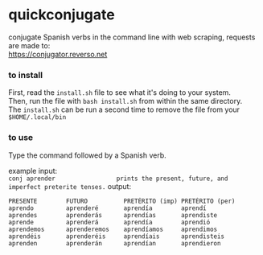 # quickconjugate
conjugate Spanish verbs in the command line with web scraping, requests are made to:    
<https://conjugator.reverso.net>

### to install
First, read the ```install.sh``` file to see what it's doing to your system.   
Then, run the file with ```bash install.sh``` from within the same directory.    
The ```install.sh``` can be run a second time to remove the file from your ```$HOME/.local/bin```

### to use
Type the command followed by a Spanish verb.

example input:    
```conj aprender                 prints the present, future, and imperfect preterite tenses.```
output:
```
PRESENTE        FUTURO          PRETÉRITO (imp) PRETÉRITO (per)
aprendo         aprenderé       aprendía        aprendí
aprendes        aprenderás      aprendías       aprendiste
aprende         aprenderá       aprendía        aprendió
aprendemos      aprenderemos    aprendíamos     aprendimos
aprendéis       aprenderéis     aprendíais      aprendisteis
aprenden        aprenderán      aprendían       aprendieron
```
